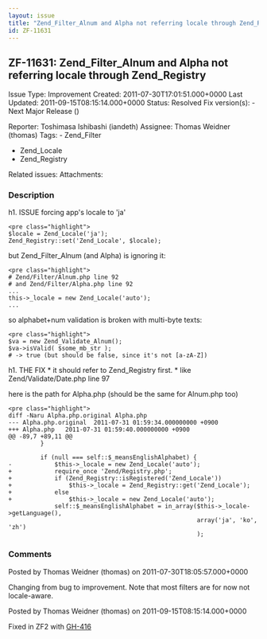 ```yaml
---
layout: issue
title: "Zend_Filter_Alnum and Alpha not referring locale through Zend_Registry"
id: ZF-11631
---
```


ZF-11631: Zend\_Filter\_Alnum and Alpha not referring locale through Zend\_Registry
-----------------------------------------------------------------------------------

 Issue Type: Improvement Created: 2011-07-30T17:01:51.000+0000 Last Updated: 2011-09-15T08:15:14.000+0000 Status: Resolved Fix version(s): - Next Major Release ()
 
 Reporter:  Toshimasa Ishibashi (iandeth)  Assignee:  Thomas Weidner (thomas)  Tags: - Zend\_Filter
- Zend\_Locale
- Zend\_Registry
 
 Related issues: 
 Attachments: 
### Description

h1. ISSUE forcing app's locale to 'ja'

 
    <pre class="highlight">
    $locale = Zend_Locale('ja');
    Zend_Registry::set('Zend_Locale', $locale);


but Zend\_Filter\_Alnum (and Alpha) is ignoring it:

 
    <pre class="highlight">
    # Zend/Filter/Alnum.php line 92
    # and Zend/Filter/Alpha.php line 92
    ...
    this->_locale = new Zend_Locale('auto');
    ...


so alphabet+num validation is broken with multi-byte texts:

 
    <pre class="highlight">
    $va = new Zend_Validate_Alnum();
    $va->isValid( $some_mb_str );
    # -> true (but should be false, since it's not [a-zA-Z])


h1. THE FIX \* it should refer to Zend\_Registry first. \* like Zend/Validate/Date.php line 97

here is the path for Alpha.php (should be the same for Alnum.php too)

 
    <pre class="highlight">
    diff -Naru Alpha.php.original Alpha.php 
    --- Alpha.php.original  2011-07-31 01:59:34.000000000 +0900
    +++ Alpha.php   2011-07-31 01:59:40.000000000 +0900
    @@ -89,7 +89,11 @@
             }
     
             if (null === self::$_meansEnglishAlphabet) {
    -            $this->_locale = new Zend_Locale('auto');
    +            require_once 'Zend/Registry.php';
    +            if (Zend_Registry::isRegistered('Zend_Locale'))
    +                $this->_locale = Zend_Registry::get('Zend_Locale');
    +            else
    +                $this->_locale = new Zend_Locale('auto');
                 self::$_meansEnglishAlphabet = in_array($this->_locale->getLanguage(),
                                                         array('ja', 'ko', 'zh')
                                                         );


 

 

### Comments

Posted by Thomas Weidner (thomas) on 2011-07-30T18:05:57.000+0000

Changing from bug to improvement. Note that most filters are for now not locale-aware.

 

 

Posted by Thomas Weidner (thomas) on 2011-09-15T08:15:14.000+0000

Fixed in ZF2 with [GH-416](https://github.com/zendframework/zf2/pull/416)

 

 